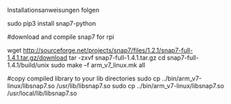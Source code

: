 Installationsanweisungen folgen

sudo pip3 install snap7-python

#download and compile snap7 for rpi

wget http://sourceforge.net/projects/snap7/files/1.2.1/snap7-full-1.4.1.tar.gz/download 
tar -zxvf snap7-full-1.4.1.tar.gz
cd snap7-full-1.4.1/build/unix
sudo make –f arm_v7_linux.mk all

#copy compiled library to your lib directories
sudo cp ../bin/arm_v7-linux/libsnap7.so /usr/lib/libsnap7.so
sudo cp ../bin/arm_v7-linux/libsnap7.so /usr/local/lib/libsnap7.so